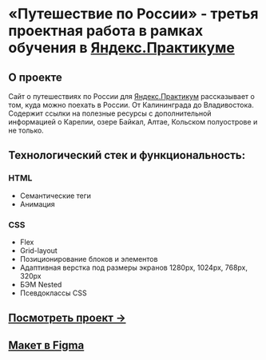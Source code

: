 # «Путешествие по России» - третья проектная работа в рамках обучения в [Яндекс.Практикуме](https://practicum.yandex.ru/)

## О проекте
Сайт о путешествиях по России для [Яндекс.Практикум](https://practicum.yandex.ru/) рассказывает о том, куда можно поехать в России. От Калининграда до Владивостока. Содержит ссылки на полезные ресурсы с дополнительной информацией о Карелии, озере Байкал, Алтае, Кольском полуострове и не только.

## Технологический стек и функциональность:
### HTML
* Семантические теги
* Анимация
### CSS
* Flex
* Grid-layout
* Позиционирование блоков и элементов
* Адаптивная верстка под размеры экранов 1280px, 1024px, 768px, 320px
* БЭМ Nested
* Псевдоклассы CSS


## [Посмотреть проект &rarr;](https://zuevec.github.io/russian-travel/)

## [Макет в Figma](https://www.figma.com/file/5S2WSbEFL6awjVWJ0NWL8Q/Sprint-3_-Russia-_-desktop-%2B-mobile?node-id=28503%3A0)
